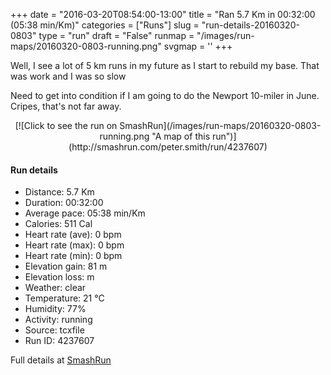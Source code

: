 +++
date = "2016-03-20T08:54:00-13:00"
title = "Ran 5.7 Km in 00:32:00 (05:38 min/Km)"
categories = ["Runs"]
slug = "run-details-20160320-0803"
type = "run"
draft = "False"
runmap = "/images/run-maps/20160320-0803-running.png"
svgmap = '<polyline points="93 48, 96 43, 100 33, 90 30, 86 30, 67 36, 44 55, 38 61, 14 68, 8 70, 1 67, 0 63, 17 52, 23 49, 49 32, 53 33, 64 39, 87 31, 99 32, 100 36">'
+++

Well, I see a lot of 5 km runs in my future as I start to rebuild my base. That was work and I was so slow 

Need to get into condition if I am going to do the Newport 10-miler in June. Cripes, that's not far away. 



<!--more-->

<center>
[![Click to see the run on SmashRun](/images/run-maps/20160320-0803-running.png "A map of this run")](http://smashrun.com/peter.smith/run/4237607)
</center>

#### Run details

* Distance: 5.7 Km
* Duration: 00:32:00
* Average pace: 05:38 min/Km
* Calories: 511 Cal
* Heart rate (ave): 0 bpm
* Heart rate (max): 0 bpm
* Heart rate (min): 0 bpm
* Elevation gain: 81 m
* Elevation loss:  m
* Weather: clear
* Temperature: 21 &deg;C
* Humidity: 77%
* Activity: running
* Source: tcxfile
* Run ID: 4237607

Full details at [SmashRun](http://smashrun.com/peter.smith/run/4237607)
